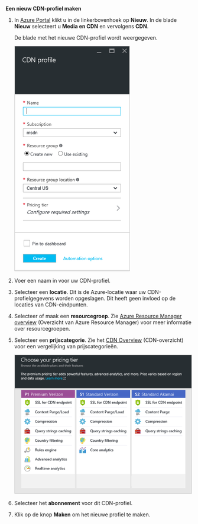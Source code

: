 **Een nieuw CDN-profiel maken**

1. In [Azure Portal](https://portal.azure.com) klikt u in de linkerbovenhoek op **Nieuw**.  In de blade **Nieuw** selecteert u **Media en CDN** en vervolgens **CDN**.

    De blade met het nieuwe CDN-profiel wordt weergegeven.

    ![Nieuw CDN-profiel](./media/cdn-create-profile/new-cdn-profile-include.png)

2. Voer een naam in voor uw CDN-profiel.

3. Selecteer een **locatie**.  Dit is de Azure-locatie waar uw CDN-profielgegevens worden opgeslagen.  Dit heeft geen invloed op de locaties van CDN-eindpunten.

4. Selecteer of maak een **resourcegroep**.  Zie [Azure Resource Manager overview](resource-group-overview.md#resource-groups) (Overzicht van Azure Resource Manager) voor meer informatie over resourcegroepen.

5. Selecteer een **prijscategorie**.  Zie het [CDN Overview](cdn-overview.md#azure-cdn-features) (CDN-overzicht) voor een vergelijking van prijscategorieën.
    
    ![Het selecteren van een CDN-prijscategorie](./media/cdn-create-profile/cdn-choose-sku-include.png)

6. Selecteer het **abonnement** voor dit CDN-profiel.

7. Klik op de knop **Maken** om het nieuwe profiel te maken. 


<!--HONumber=Aug16_HO4-->


